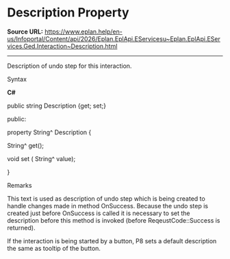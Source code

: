 # Description Property

**Source URL:** https://www.eplan.help/en-us/Infoportal/Content/api/2026/Eplan.EplApi.EServicesu~Eplan.EplApi.EServices.Ged.Interaction~Description.html

---

Description of undo step for this interaction.

Syntax

**C#**



public string Description {get; set;}

public:

property String^ Description {

   String^ get();

   void set (    String^ value);

}


Remarks

This text is used as description of undo step which is being created to handle changes made in method OnSuccess. Because the undo step is created just before OnSuccess is called it is necessary to set the description before this method is invoked (before ReqeustCode::Success is returned).

If the interaction is being started by a button, P8 sets a default description the same as tooltip of the button.
